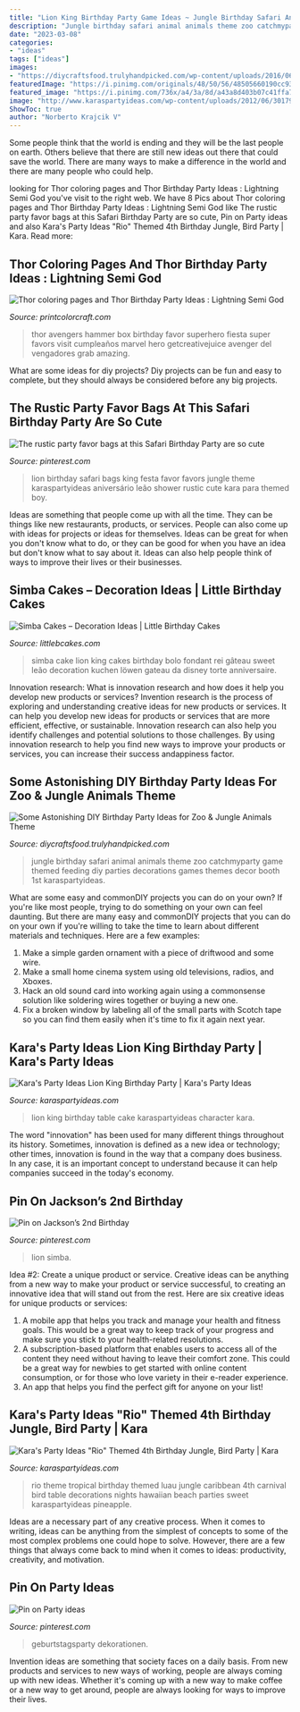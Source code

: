 ```yaml
---
title: "Lion King Birthday Party Game Ideas ~ Jungle Birthday Safari Animal Animals Theme Zoo Catchmyparty Game Themed Feeding Diy Parties Decorations Games Themes Decor Booth 1st Karaspartyideas"
description: "Jungle birthday safari animal animals theme zoo catchmyparty game themed feeding diy parties decorations games themes decor booth 1st karaspartyideas"
date: "2023-03-08"
categories:
- "ideas"
tags: ["ideas"]
images:
- "https://diycraftsfood.trulyhandpicked.com/wp-content/uploads/2016/06/Animal-birthday-party_om.jpg"
featuredImage: "https://i.pinimg.com/originals/48/50/56/48505660190cc9321de0ec18161fecf0.jpg"
featured_image: "https://i.pinimg.com/736x/a4/3a/8d/a43a8d403b07c41ffa797e3126570b6e.jpg"
image: "http://www.karaspartyideas.com/wp-content/uploads/2012/06/301792_297076123720054_820311155_n_600x898.jpg"
ShowToc: true
author: "Norberto Krajcik V"
---
```



Some people think that the world is ending and they will be the last people on earth. Others believe that there are still new ideas out there that could save the world. There are many ways to make a difference in the world and there are many people who could help.

	

		
looking for Thor coloring pages and Thor Birthday Party Ideas : Lightning Semi God you've visit to the right web. We have 8 Pics about Thor coloring pages and Thor Birthday Party Ideas : Lightning Semi God like The rustic party favor bags at this Safari Birthday Party are so cute, Pin on Party ideas and also Kara&#039;s Party Ideas &quot;Rio&quot; Themed 4th Birthday Jungle, Bird Party | Kara. Read more:
		
    
## Thor Coloring Pages And Thor Birthday Party Ideas : Lightning Semi God

<img loading=lazy src="http://printcolorcraft.com/wp-content/uploads/2016/05/Thor-birthday-party_1j.jpg" onerror="this.onerror=null;this.src='https://tse1.mm.bing.net/th?id=OIP.cAOxIAqrH10T3lVYPfYqRAHaLE&amp;pid=15.1';" alt="Thor coloring pages and Thor Birthday Party Ideas : Lightning Semi God">

_Source: printcolorcraft.com_

>thor avengers hammer box birthday favor superhero fiesta super favors visit cumpleaños marvel hero getcreativejuice avenger del vengadores grab amazing. 

	

What are some ideas for diy projects?
Diy projects can be fun and easy to complete, but they should always be considered before any big projects.

    
## The Rustic Party Favor Bags At This Safari Birthday Party Are So Cute

<img loading=lazy src="https://i.pinimg.com/originals/2b/63/c4/2b63c49f4f18a5ba903b69c5dc039659.jpg" onerror="this.onerror=null;this.src='https://tse2.mm.bing.net/th?id=OIP.S25e3Zslmq06W3FQEOf0_gHaJ4&amp;pid=15.1';" alt="The rustic party favor bags at this Safari Birthday Party are so cute">

_Source: pinterest.com_

>lion birthday safari bags king festa favor favors jungle theme karaspartyideas aniversário leão shower rustic cute kara para themed boy. 

	

Ideas are something that people come up with all the time. They can be things like new restaurants, products, or services. People can also come up with ideas for projects or ideas for themselves. Ideas can be great for when you don't know what to do, or they can be good for when you have an idea but don't know what to say about it. Ideas can also help people think of ways to improve their lives or their businesses.

    
## Simba Cakes – Decoration Ideas | Little Birthday Cakes

<img loading=lazy src="http://www.littlebcakes.com/wp-content/uploads/2014/02/Simba-Cake.jpg" onerror="this.onerror=null;this.src='https://tse1.mm.bing.net/th?id=OIP.cZJWz1xq_Zb78Pke_QA6vQHaJ4&amp;pid=15.1';" alt="Simba Cakes – Decoration Ideas | Little Birthday Cakes">

_Source: littlebcakes.com_

>simba cake lion king cakes birthday bolo fondant rei gâteau sweet leão decoration kuchen löwen gateau da disney torte anniversaire. 

	

Innovation research: What is innovation research and how does it help you develop new products or services?
Invention research is the process of exploring and understanding creative ideas for new products or services. It can help you develop new ideas for products or services that are more efficient, effective, or sustainable. Innovation research can also help you identify challenges and potential solutions to those challenges. By using innovation research to help you find new ways to improve your products or services, you can increase their success andappiness factor.

    
## Some Astonishing DIY Birthday Party Ideas For Zoo &amp; Jungle Animals Theme

<img loading=lazy src="https://diycraftsfood.trulyhandpicked.com/wp-content/uploads/2016/06/Animal-birthday-party_om.jpg" onerror="this.onerror=null;this.src='https://tse4.mm.bing.net/th?id=OIP.LG2I2AQu-lPFxjgb-wwBdwHaLH&amp;pid=15.1';" alt="Some Astonishing DIY Birthday Party Ideas for Zoo &amp; Jungle Animals Theme">

_Source: diycraftsfood.trulyhandpicked.com_

>jungle birthday safari animal animals theme zoo catchmyparty game themed feeding diy parties decorations games themes decor booth 1st karaspartyideas. 

	

What are some easy and commonDIY projects you can do on your own?
If you're like most people, trying to do something on your own can feel daunting. But there are many easy and commonDIY projects that you can do on your own if you're willing to take the time to learn about different materials and techniques. Here are a few examples:
1. Make a simple garden ornament with a piece of driftwood and some wire.
2. Make a small home cinema system using old televisions, radios, and Xboxes.
3. Hack an old sound card into working again using a commonsense solution like soldering wires together or buying a new one.
4. Fix a broken window by labeling all of the small parts with Scotch tape so you can find them easily when it's time to fix it again next year.

    
## Kara&#039;s Party Ideas Lion King Birthday Party | Kara&#039;s Party Ideas

<img loading=lazy src="http://karaspartyideas.com/wp-content/uploads/2018/04/Lion-King-Birthday-Party-via-Karas-Party-Ideas-KarasPartyIdeas.com14.jpeg" onerror="this.onerror=null;this.src='https://tse1.mm.bing.net/th?id=OIP.kYqcPLwZRbXKffw1HP7IYgHaLH&amp;pid=15.1';" alt="Kara&#039;s Party Ideas Lion King Birthday Party | Kara&#039;s Party Ideas">

_Source: karaspartyideas.com_

>lion king birthday table cake karaspartyideas character kara. 

	

The word "innovation" has been used for many different things throughout its history. Sometimes, innovation is defined as a new idea or technology; other times, innovation is found in the way that a company does business. In any case, it is an important concept to understand because it can help companies succeed in the today's economy.

    
## Pin On Jackson’s 2nd Birthday

<img loading=lazy src="https://i.pinimg.com/originals/48/50/56/48505660190cc9321de0ec18161fecf0.jpg" onerror="this.onerror=null;this.src='https://tse3.mm.bing.net/th?id=OIP.VSSEtyvh3zuw6KbPXK8v2QHaLH&amp;pid=15.1';" alt="Pin on Jackson’s 2nd Birthday">

_Source: pinterest.com_

>lion simba. 

	

Idea #2: Create a unique product or service.
Creative ideas can be anything from a new way to make your product or service successful, to creating an innovative idea that will stand out from the rest. Here are six creative ideas for unique products or services: 
1. A mobile app that helps you track and manage your health and fitness goals. This would be a great way to keep track of your progress and make sure you stick to your health-related resolutions. 
2. A subscription-based platform that enables users to access all of the content they need without having to leave their comfort zone. This could be a great way for newbies to get started with online content consumption, or for those who love variety in their e-reader experience. 
3. An app that helps you find the perfect gift for anyone on your list!

    
## Kara&#039;s Party Ideas &quot;Rio&quot; Themed 4th Birthday Jungle, Bird Party | Kara

<img loading=lazy src="http://www.karaspartyideas.com/wp-content/uploads/2012/06/301792_297076123720054_820311155_n_600x898.jpg" onerror="this.onerror=null;this.src='https://tse1.mm.bing.net/th?id=OIP.gRNms9EqEFCPEHGpX3fVrQHaLF&amp;pid=15.1';" alt="Kara&#039;s Party Ideas &quot;Rio&quot; Themed 4th Birthday Jungle, Bird Party | Kara">

_Source: karaspartyideas.com_

>rio theme tropical birthday themed luau jungle caribbean 4th carnival bird table decorations nights hawaiian beach parties sweet karaspartyideas pineapple. 

	

Ideas are a necessary part of any creative process. When it comes to writing, ideas can be anything from the simplest of concepts to some of the most complex problems one could hope to solve. However, there are a few things that always come back to mind when it comes to ideas: productivity, creativity, and motivation.

    
## Pin On Party Ideas

<img loading=lazy src="https://i.pinimg.com/736x/a4/3a/8d/a43a8d403b07c41ffa797e3126570b6e.jpg" onerror="this.onerror=null;this.src='https://tse4.mm.bing.net/th?id=OIP.IzQ7hZrdj_OQUttftdDMvgHaJ3&amp;pid=15.1';" alt="Pin on Party ideas">

_Source: pinterest.com_

>geburtstagsparty dekorationen. 

	

Invention ideas are something that society faces on a daily basis. From new products and services to new ways of working, people are always coming up with new ideas. Whether it's coming up with a new way to make coffee or a new way to get around, people are always looking for ways to improve their lives. 

